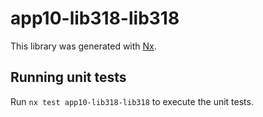 # app10-lib318-lib318

This library was generated with [Nx](https://nx.dev).

## Running unit tests

Run `nx test app10-lib318-lib318` to execute the unit tests.
